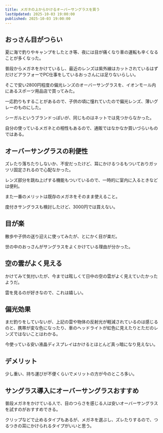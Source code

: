 ```yaml
---
title: メガネの上からかけるオーバーサングラスを買う
lastUpdated: 2025-10-03 19:00:00
published: 2025-10-03 19:00:00
---
```


## おっさん目がつらい

夏に海で釣りやキャンプをしたとき等、夜には目が痛くなり車の運転も辛くなることが多くなった。

普段からメガネをかけているし、最近のレンズは紫外線はカットされているはずだけどアラフォーでPC仕事をしているおっさんには足りないらしい。

そこで安い2800円程度の偏光レンズのオーバーサングラスを、イオンモール内にあるスポーツ用品店で買ってみた。

一応釣りもすることがあるので、子供の頃に憧れていたので偏光レンズ、薄いグレーのものにした。

シーガルというブランドっぽいが、同じものはネットでは見つからなかった。

自分の使っているメガネとの相性もあるので、通販ではなかなか買いづらいものではある。

## オーバーサングラスの利便性

ズレたり落ちたりしないか、不安だったけど、耳にかけるつるもついておりガッツリ固定されるので心配なかった。

レンズ部分を跳ね上げする機能もついているので、一時的に室内に入るときなどは便利。

また一番のメリットは既存のメガネをそのまま使えること。

度付きサングラスも検討したけど、3000円では買えない。

## 目が楽

散歩や子供の送り迎えに使ってみたが、とにかく目が楽だ。

世の中のおっさんがサングラスをよくかけている理由が分かった。

## 空の雲がよく見える

かけてみて気付いたが、今までは眩しくて日中の空の雲がよく見えていたかったようだ。

雲を見るのが好きなので、これは嬉しい。

## 偏光効果

まだ釣りをしていないが、上記の雲や物体の反射光が軽減されているのは感じるのと、携帯が変な色になったり、車のヘッドライトが虹色に見えたりとただのレンズではないことはわかる。

今使っている安い液晶ディスプレイはかけるとほとんど真っ暗になり見えない。

## デメリット

少し重い、持ち運びが不便くらいでメリットの方が今のところ多い。

## サングラス導入にオーバーサングラスおすすめ

普段メガネをかけている人で、目のつらさを感じる人は安いオーバーサングラスを試すのがおすすめできる。

クリップなどで止めるタイプもあるが、メガネを選ぶし、ズレたりするので、つるつきの耳にかけられるタイプがいいと思う。


